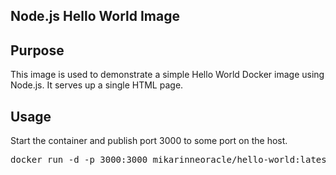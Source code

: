 ## Node.js Hello World Image

## Purpose

This image is used to demonstrate a simple Hello World Docker image using Node.js.
It serves up a single HTML page.

## Usage

Start the container and publish port 3000 to some port on the host.

<pre>
docker run -d -p 3000:3000 mikarinneoracle/hello-world:latest
</pre>
